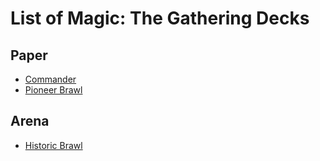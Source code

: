 # List of Magic: The Gathering Decks

## Paper

* [Commander](Commander)
* [Pioneer Brawl](Pioneer_Brawl)

## Arena

* [Historic Brawl](Historic_Brawl)
